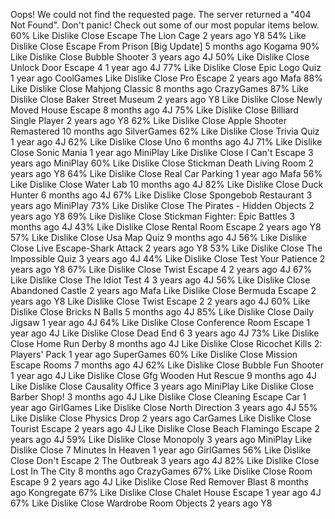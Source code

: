Oops! We could not find the requested page. The server returned a "404 Not Found". Don't panic! Check out some of our most popular items below. 60% Like Dislike Close Escape The Lion Cage 2 years ago Y8 54% Like Dislike Close Escape From Prison \[Big Update\] 5 months ago Kogama 90% Like Dislike Close Bubble Shooter 3 years ago 4J 50% Like Dislike Close Unlock Door Escape 4 1 year ago 4J 77% Like Dislike Close Epic Logo Quiz 1 year ago CoolGames Like Dislike Close Pro Escape 2 years ago Mafa 88% Like Dislike Close Mahjong Classic 8 months ago CrazyGames 87% Like Dislike Close Baker Street Museum 2 years ago Y8 Like Dislike Close Newly Moved House Escape 8 months ago 4J 75% Like Dislike Close Billiard Single Player 2 years ago Y8 62% Like Dislike Close Apple Shooter Remastered 10 months ago SilverGames 62% Like Dislike Close Trivia Quiz 1 year ago 4J 62% Like Dislike Close Uno 6 months ago 4J 71% Like Dislike Close Sonic Mania 1 year ago MiniPlay Like Dislike Close I Can't Escape 3 years ago MiniPlay 60% Like Dislike Close Stickman Death Living Room 2 years ago Y8 64% Like Dislike Close Real Car Parking 1 year ago Mafa 56% Like Dislike Close Water Lab 10 months ago 4J 82% Like Dislike Close Duck Hunter 6 months ago 4J 67% Like Dislike Close Spongebob Restaurant 3 years ago MiniPlay 73% Like Dislike Close The Pirates - Hidden Objects 2 years ago Y8 69% Like Dislike Close Stickman Fighter: Epic Battles 3 months ago 4J 43% Like Dislike Close Rental Room Escape 2 years ago Y8 57% Like Dislike Close Usa Map Quiz 9 months ago 4J 56% Like Dislike Close Live Escape-Shark Attack 2 years ago Y8 53% Like Dislike Close The Impossible Quiz 3 years ago 4J 44% Like Dislike Close Test Your Patience 2 years ago Y8 67% Like Dislike Close Twist Escape 4 2 years ago 4J 67% Like Dislike Close The Idiot Test 4 3 years ago 4J 56% Like Dislike Close Abandoned Castle 2 years ago Mafa Like Dislike Close Bermuda Escape 2 years ago Y8 Like Dislike Close Twist Escape 2 2 years ago 4J 60% Like Dislike Close Bricks N Balls 5 months ago 4J 85% Like Dislike Close Daily Jigsaw 1 year ago 4J 64% Like Dislike Close Conference Room Escape 1 year ago 4J Like Dislike Close Dead End 6 3 years ago 4J 73% Like Dislike Close Home Run Derby 8 months ago 4J Like Dislike Close Ricochet Kills 2: Players' Pack 1 year ago SuperGames 60% Like Dislike Close Mission Escape Rooms 7 months ago 4J 62% Like Dislike Close Bubble Fun Shooter 1 year ago 4J Like Dislike Close Gfg Wooden Hut Rescue 9 months ago 4J Like Dislike Close Causality Office 3 years ago MiniPlay Like Dislike Close Barber Shop! 3 months ago 4J Like Dislike Close Cleaning Escape Car 1 year ago GirlGames Like Dislike Close North Direction 3 years ago 4J 55% Like Dislike Close Physics Drop 2 years ago CarGames Like Dislike Close Tourist Escape 2 years ago 4J Like Dislike Close Beach Flamingo Escape 2 years ago 4J 59% Like Dislike Close Monopoly 3 years ago MiniPlay Like Dislike Close 7 Minutes In Heaven 1 year ago GirlGames 56% Like Dislike Close Don't Escape 2 The Outbreak 3 years ago 4J 82% Like Dislike Close Lost In The City 8 months ago CrazyGames 67% Like Dislike Close Room Escape 9 2 years ago 4J Like Dislike Close Red Remover Blast 8 months ago Kongregate 67% Like Dislike Close Chalet House Escape 1 year ago 4J 67% Like Dislike Close Wardrobe Room Objects 2 years ago Y8